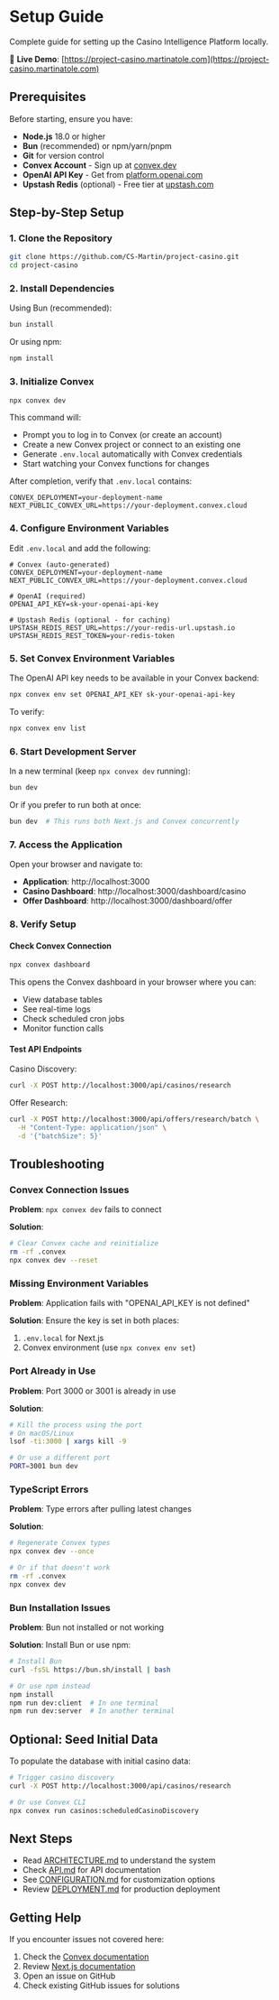 # Setup Guide

Complete guide for setting up the Casino Intelligence Platform locally.

🔗 **Live Demo**: [https://project-casino.martinatole.com](https://project-casino.martinatole.com)

## Prerequisites

Before starting, ensure you have:

- **Node.js** 18.0 or higher
- **Bun** (recommended) or npm/yarn/pnpm
- **Git** for version control
- **Convex Account** - Sign up at [convex.dev](https://convex.dev)
- **OpenAI API Key** - Get from [platform.openai.com](https://platform.openai.com)
- **Upstash Redis** (optional) - Free tier at [upstash.com](https://upstash.com)

## Step-by-Step Setup

### 1. Clone the Repository

```bash
git clone https://github.com/CS-Martin/project-casino.git
cd project-casino
```

### 2. Install Dependencies

Using Bun (recommended):

```bash
bun install
```

Or using npm:

```bash
npm install
```

### 3. Initialize Convex

```bash
npx convex dev
```

This command will:

- Prompt you to log in to Convex (or create an account)
- Create a new Convex project or connect to an existing one
- Generate `.env.local` automatically with Convex credentials
- Start watching your Convex functions for changes

After completion, verify that `.env.local` contains:

```env
CONVEX_DEPLOYMENT=your-deployment-name
NEXT_PUBLIC_CONVEX_URL=https://your-deployment.convex.cloud
```

### 4. Configure Environment Variables

Edit `.env.local` and add the following:

```env
# Convex (auto-generated)
CONVEX_DEPLOYMENT=your-deployment-name
NEXT_PUBLIC_CONVEX_URL=https://your-deployment.convex.cloud

# OpenAI (required)
OPENAI_API_KEY=sk-your-openai-api-key

# Upstash Redis (optional - for caching)
UPSTASH_REDIS_REST_URL=https://your-redis-url.upstash.io
UPSTASH_REDIS_REST_TOKEN=your-redis-token
```

### 5. Set Convex Environment Variables

The OpenAI API key needs to be available in your Convex backend:

```bash
npx convex env set OPENAI_API_KEY sk-your-openai-api-key
```

To verify:

```bash
npx convex env list
```

### 6. Start Development Server

In a new terminal (keep `npx convex dev` running):

```bash
bun dev
```

Or if you prefer to run both at once:

```bash
bun dev  # This runs both Next.js and Convex concurrently
```

### 7. Access the Application

Open your browser and navigate to:

- **Application**: http://localhost:3000
- **Casino Dashboard**: http://localhost:3000/dashboard/casino
- **Offer Dashboard**: http://localhost:3000/dashboard/offer

### 8. Verify Setup

#### Check Convex Connection

```bash
npx convex dashboard
```

This opens the Convex dashboard in your browser where you can:

- View database tables
- See real-time logs
- Check scheduled cron jobs
- Monitor function calls

#### Test API Endpoints

Casino Discovery:

```bash
curl -X POST http://localhost:3000/api/casinos/research
```

Offer Research:

```bash
curl -X POST http://localhost:3000/api/offers/research/batch \
  -H "Content-Type: application/json" \
  -d '{"batchSize": 5}'
```

## Troubleshooting

### Convex Connection Issues

**Problem**: `npx convex dev` fails to connect

**Solution**:

```bash
# Clear Convex cache and reinitialize
rm -rf .convex
npx convex dev --reset
```

### Missing Environment Variables

**Problem**: Application fails with "OPENAI_API_KEY is not defined"

**Solution**: Ensure the key is set in both places:

1. `.env.local` for Next.js
2. Convex environment (use `npx convex env set`)

### Port Already in Use

**Problem**: Port 3000 or 3001 is already in use

**Solution**:

```bash
# Kill the process using the port
# On macOS/Linux
lsof -ti:3000 | xargs kill -9

# Or use a different port
PORT=3001 bun dev
```

### TypeScript Errors

**Problem**: Type errors after pulling latest changes

**Solution**:

```bash
# Regenerate Convex types
npx convex dev --once

# Or if that doesn't work
rm -rf .convex
npx convex dev
```

### Bun Installation Issues

**Problem**: Bun not installed or not working

**Solution**: Install Bun or use npm:

```bash
# Install Bun
curl -fsSL https://bun.sh/install | bash

# Or use npm instead
npm install
npm run dev:client  # In one terminal
npm run dev:server  # In another terminal
```

## Optional: Seed Initial Data

To populate the database with initial casino data:

```bash
# Trigger casino discovery
curl -X POST http://localhost:3000/api/casinos/research

# Or use Convex CLI
npx convex run casinos:scheduledCasinoDiscovery
```

## Next Steps

- Read [ARCHITECTURE.md](./ARCHITECTURE.md) to understand the system
- Check [API.md](./API.md) for API documentation
- See [CONFIGURATION.md](./CONFIGURATION.md) for customization options
- Review [DEPLOYMENT.md](./DEPLOYMENT.md) for production deployment

## Getting Help

If you encounter issues not covered here:

1. Check the [Convex documentation](https://docs.convex.dev)
2. Review [Next.js documentation](https://nextjs.org/docs)
3. Open an issue on GitHub
4. Check existing GitHub issues for solutions
